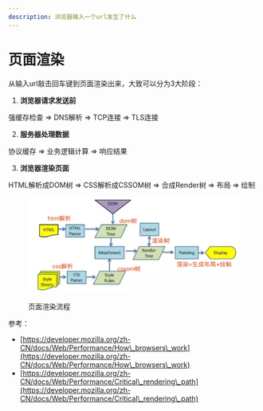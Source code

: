 ```yaml
---
description: 浏览器输入一个url发生了什么
---
```


# 页面渲染

从输入url敲击回车键到页面渲染出来，大致可以分为3大阶段：

1. **浏览器请求发送前**

&#x20;      强缓存检查 => DNS解析 => TCP连接 => TLS连接

2. **服务器处理数据**

&#x20;      协议缓存 => 业务逻辑计算 => 响应结果

3. **浏览器渲染页面**

&#x20;      HTML解析成DOM树 => CSS解析成CSSOM树 => 合成Render树 => 布局 => 绘制&#x20;



<figure><img src="../../.gitbook/assets/image (1) (1).png" alt=""><figcaption><p>页面渲染流程</p></figcaption></figure>











参考：

* [https://developer.mozilla.org/zh-CN/docs/Web/Performance/How\_browsers\_work](https://developer.mozilla.org/zh-CN/docs/Web/Performance/How\_browsers\_work)
* [https://developer.mozilla.org/zh-CN/docs/Web/Performance/Critical\_rendering\_path](https://developer.mozilla.org/zh-CN/docs/Web/Performance/Critical\_rendering\_path)
